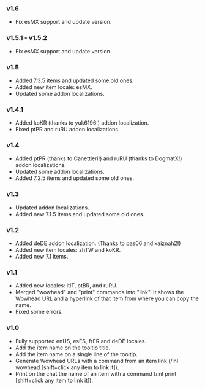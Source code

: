 ### v1.6
* Fix esMX support and update version.

### v1.5.1 - v1.5.2
* Fix esMX support and update version.

### v1.5
* Added 7.3.5 items and updated some old ones.
* Added new item locale: esMX.
* Updated some addon localizations.

### v1.4.1
* Added koKR (thanks to yuk6196!) addon localization.
* Fixed ptPR and ruRU addon localizations.

### v1.4
* Added ptPR (thanks to Canettieri!) and ruRU (thanks to DogmatX!) addon localizations.
* Updated some addon localizations.
* Added 7.2.5 items and updated some old ones.

### v1.3
* Updated addon localizations.
* Added new 7.1.5 items and updated some old ones.

### v1.2
* Added deDE addon localization. (Thanks to pas06 and xaiznah2!)
* Added new item locales: zhTW and koKR.
* Added new 7.1 items.

### v1.1
* Added new locales: itIT, ptBR, and ruRU.
* Merged "wowhead" and "print" commands into "link". It shows the Wowhead URL and a hyperlink of that item from where you can copy the name.
* Fixed some errors.

### v1.0
* Fully supported enUS, esES, frFR and deDE locales.
* Add the item name on the tooltip title.
* Add the item name on a single line of the tooltip.
* Generate Wowhead URLs with a command from an item link (/inl wowhead [shift+click any item to link it]).
* Print on the chat the name of an item with a command (/inl print [shift+click any item to link it]).